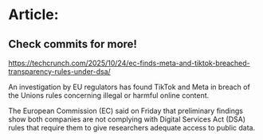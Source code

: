 # Article:

## Check commits for more!
https://techcrunch.com/2025/10/24/ec-finds-meta-and-tiktok-breached-transparency-rules-under-dsa/

An investigation by EU regulators has found TikTok and Meta in breach of the Unions rules concerning illegal or harmful online content.

The European Commission (EC) said on Friday that preliminary findings show both companies are not complying with Digital Services Act (DSA) rules that require them to give researchers adequate access to public data.